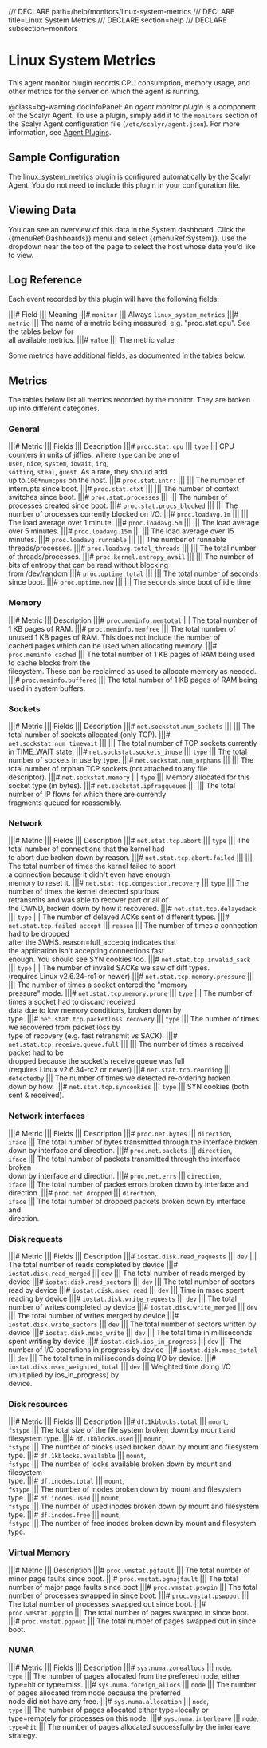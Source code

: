 /// DECLARE path=/help/monitors/linux-system-metrics
/// DECLARE title=Linux System Metrics
/// DECLARE section=help
/// DECLARE subsection=monitors

# Linux System Metrics

This agent monitor plugin records CPU consumption, memory usage, and other metrics for the server on which
the agent is running.

@class=bg-warning docInfoPanel: An *agent monitor plugin* is a component of the Scalyr Agent. To use a plugin,
simply add it to the ``monitors`` section of the Scalyr Agent configuration file (``/etc/scalyr/agent.json``).
For more information, see [Agent Plugins](/help/scalyr-agent#plugins).


## Sample Configuration

The linux_system_metrics plugin is configured automatically by the Scalyr Agent. You do not need to include
this plugin in your configuration file.


## Viewing Data

You can see an overview of this data in the System dashboard. Click the {{menuRef:Dashboards}} menu and select
{{menuRef:System}}. Use the dropdown near the top of the page to select the host whose data you'd like to view.


## Log Reference

Each event recorded by this plugin will have the following fields:

|||# Field                    ||| Meaning
|||# ``monitor``              ||| Always ``linux_system_metrics``
|||# ``metric``               ||| The name of a metric being measured, e.g. "proc.stat.cpu".  See the tables below for \
                                  all available metrics.
|||# ``value``                ||| The metric value

Some metrics have additional fields, as documented in the tables below.

## Metrics

The tables below list all metrics recorded by the monitor.  They are broken up into different categories.

### General
|||# Metric                         ||| Fields   ||| Description
|||# ``proc.stat.cpu``              ||| ``type`` ||| CPU counters in units of jiffies, where ``type`` can be one of \
                                                     ``user``, ``nice``, ``system``,  ``iowait``, ``irq``, \
                                                     ``softirq``, ``steal``, ``guest``.  As a rate, they should add \
                                                     up to  ``100*numcpus`` on the host.
|||# ``proc.stat.intr:``            |||          ||| The number of interrupts since boot.
|||# ``proc.stat.ctxt``             |||          ||| The number of context switches since boot.
|||# ``proc.stat.processes``        |||          ||| The number of processes created since boot.
|||# ``proc.stat.procs_blocked``    |||          ||| The number of processes currently blocked on I/O.
|||# ``proc.loadavg.1m``            |||          ||| The load average over 1 minute.
|||# ``proc.loadavg.5m``            |||          ||| The load average over 5 minutes.
|||# ``proc.loadavg.15m``           |||          ||| The load average over 15 minutes.
|||# ``proc.loadavg.runnable``      |||          ||| The number of runnable threads/processes.
|||# ``proc.loadavg.total_threads`` |||          ||| The total number of threads/processes.
|||# ``proc.kernel.entropy_avail``  |||          ||| The number of bits of entropy that can be read without blocking \
                                                     from /dev/random
|||# ``proc.uptime.total``          |||          ||| The total number of seconds since boot.
|||# ``proc.uptime.now``            |||          ||| The seconds since boot of idle time


### Memory
|||# Metric                    ||| Description
|||# ``proc.meminfo.memtotal`` ||| The total number of 1 KB pages of RAM.
|||# ``proc.meminfo.memfree``  ||| The total number of unused 1 KB pages of RAM. This does not include the number of \
                                   cached pages which can be used when allocating memory.
|||# ``proc.meminfo.cached``   ||| The total number of 1 KB pages of RAM being used to cache blocks from the \
                                   filesystem.  These can be reclaimed as used to allocate memory as needed.
|||# ``proc.meminfo.buffered`` ||| The total number of 1 KB pages of RAM being used in system buffers.


### Sockets
|||# Metric                         ||| Fields   ||| Description
|||# ``net.sockstat.num_sockets``   |||          ||| The total number of sockets allocated (only TCP).
|||# ``net.sockstat.num_timewait``  |||          ||| The total number of TCP sockets currently in TIME_WAIT state.
|||# ``net.sockstat.sockets_inuse`` ||| ``type`` ||| The total number of sockets in use by type.
|||# ``net.sockstat.num_orphans``   |||          ||| The total number of orphan TCP sockets (not attached to any file \
                                                     descriptor).
|||# ``net.sockstat.memory``        ||| ``type`` ||| Memory allocated for this socket type (in bytes).
|||# ``net.sockstat.ipfragqueues``  |||          ||| The total number of IP flows for which there are currently \
                                                     fragments queued for reassembly.

### Network
|||# Metric                               ||| Fields         ||| Description
|||# ``net.stat.tcp.abort``               ||| ``type``       ||| The total number of connections that the kernel had \
                                                                 to abort due broken down by reason.
|||# ``net.stat.tcp.abort.failed``        |||                ||| The total number of times the kernel failed to abort \
                                                                 a connection because it didn't even have enough \
                                                                 memory to reset it.
|||# ``net.stat.tcp.congestion.recovery`` ||| ``type``       ||| The number of times the kernel detected spurious \
                                                                 retransmits and was able to recover part or all of \
                                                                 the CWND, broken down by how it recovered.
|||# ``net.stat.tcp.delayedack``          ||| ``type``       ||| The number of delayed ACKs sent of different types.
|||# ``net.stat.tcp.failed_accept``       ||| ``reason``     ||| The number of times a connection had to be dropped  \
                                                                 after the 3WHS.  reason=full_acceptq indicates that \
                                                                 the application isn't accepting connections fast \
                                                                 enough.  You should see SYN cookies too.
|||# ``net.stat.tcp.invalid_sack``        ||| ``type``       ||| The number of invalid SACKs we saw of diff types. \
                                                                 (requires Linux v2.6.24-rc1 or newer)
|||# ``net.stat.tcp.memory.pressure``     |||                ||| The number of times a socket entered the "memory \
                                                                 pressure" mode.
|||# ``net.stat.tcp.memory.prune``        ||| ``type``       ||| The number of times a socket had to discard received \
                                                                 data due to low memory conditions, broken down by \
                                                                 type.
|||# ``net.stat.tcp.packetloss.recovery`` ||| ``type``       ||| The number of times we recovered from packet loss by \
                                                                 type of recovery (e.g. fast retransmit vs SACK).
|||# ``net.stat.tcp.receive.queue.full``  |||                ||| The number of times a received packet had to be \
                                                                 dropped because the socket's receive queue was full \
                                                                 (requires Linux v2.6.34-rc2 or newer)
|||# ``net.stat.tcp.reording``            ||| ``detectedby`` ||| The number of times we detected re-ordering broken \
                                                                 down by how.
|||# ``net.stat.tcp.syncookies``          ||| ``type``       ||| SYN cookies (both sent & received).

### Network interfaces
|||# Metric               ||| Fields        ||| Description
|||# ``proc.net.bytes``   ||| ``direction``, \
                              ``iface``     ||| The total number of bytes transmitted through the interface broken \
                                                down by interface and direction.
|||# ``proc.net.packets`` ||| ``direction``, \
                              ``iface``     ||| The total number of packets transmitted through the interface broken \
                                                down by interface and direction.
|||# ``proc.net.errs``    ||| ``direction``, \
                              ``iface``     ||| The total number of packet errors broken down by interface and \
                                                direction.
|||# ``proc.net.dropped`` ||| ``direction``, \
                              ``iface``     ||| The total number of dropped packets broken down by interface and \
                                                direction.

### Disk requests
|||# Metric                              ||| Fields  ||| Description
|||# ``iostat.disk.read_requests``       ||| ``dev`` ||| The total number of reads completed by device
|||# ``iostat.disk.read_merged``         ||| ``dev`` ||| The total number of reads merged by device
|||# ``iostat.disk.read_sectors``        ||| ``dev`` ||| The total number of sectors read by device
|||# ``iostat.disk.msec_read``           ||| ``dev`` ||| Time in msec spent reading by device
|||# ``iostat.disk.write_requests``      ||| ``dev`` ||| The total number of writes completed by device
|||# ``iostat.disk.write_merged``        ||| ``dev`` ||| The total number of writes merged by device
|||# ``iostat.disk.write_sectors``       ||| ``dev`` ||| The total number of sectors written by device
|||# ``iostat.disk.msec_write``          ||| ``dev`` ||| The total time in milliseconds spent writing by device
|||# ``iostat.disk.ios_in_progress``     ||| ``dev`` ||| The number of I/O operations in progress by device
|||# ``iostat.disk.msec_total``          ||| ``dev`` ||| The total time in milliseconds doing I/O by device.
|||# ``iostat.disk.msec_weighted_total`` ||| ``dev`` ||| Weighted time doing I/O (multiplied by ios_in_progress) by \
                                                         device.

### Disk resources
|||# Metric                    ||| Fields     ||| Description
|||# ``df.1kblocks.total``     ||| ``mount``, \
                                   ``fstype`` ||| The total size of the file system broken down by mount and \
                                                  filesystem type.
|||# ``df.1kblocks.used``      ||| ``mount``, \
                                   ``fstype`` ||| The number of blocks used broken down by mount and filesystem type.
|||# ``df.1kblocks.available`` ||| ``mount``, \
                                   ``fstype`` ||| The number of locks available broken down by mount and filesystem \
                                                  type.
|||# ``df.inodes.total``       ||| ``mount``, \
                                   ``fstype`` ||| The number of inodes broken down by mount and filesystem type.
|||# ``df.inodes.used``        ||| ``mount``, \
                                   ``fstype`` ||| The number of used inodes broken down by mount and filesystem type.
|||# ``df.inodes.free``        ||| ``mount``, \
                                   ``fstype`` ||| The number of free inodes broken down by mount and filesystem type.

### Virtual Memory
|||# Metric                     ||| Description
|||# ``proc.vmstat.pgfault``    ||| The total number of minor page faults since boot.
|||# ``proc.vmstat.pgmajfault`` ||| The total number of major page faults since boot
|||# ``proc.vmstat.pswpin``     ||| The total number of processes swapped in since boot.
|||# ``proc.vmstat.pswpout``    ||| The total number of processes swapped out since boot.
|||# ``proc.vmstat.pgppin``     ||| The total number of pages swapped in since boot.
|||# ``proc.vmstat.pgpout``     ||| The total number of pages swapped out in since boot.

### NUMA
|||# Metric                      ||| Fields       ||| Description
|||# ``sys.numa.zoneallocs``     ||| ``node``, \
                                     ``type``     ||| The number of pages allocated from the preferred node, either \
                                                      type=hit or type=miss.
|||# ``sys.numa.foreign_allocs`` ||| ``node``     ||| The number of pages allocated from node because the preferred \
                                                      node did not have any free.
|||# ``sys.numa.allocation``     ||| ``node``, \
                                     ``type``     ||| The number of pages allocated either type=locally or \
                                                      type=remotely for processes on this node.
|||# ``sys.numa.interleave``     ||| ``node``, \
                                     ``type=hit`` ||| The number of pages allocated successfully by the interleave \
                                                      strategy.



